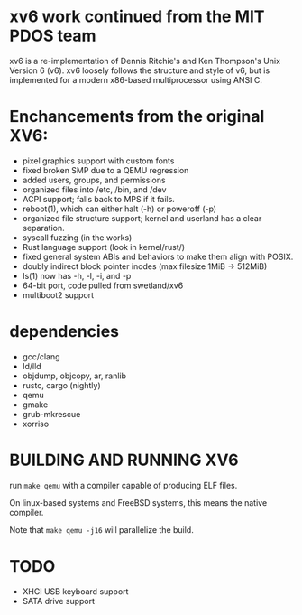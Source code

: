 # xv6 work continued from the MIT PDOS team

xv6 is a re-implementation of Dennis Ritchie's and Ken Thompson's Unix
Version 6 (v6). xv6 loosely follows the structure and style of v6,
but is implemented for a modern x86-based multiprocessor using ANSI C.

# Enchancements from the original XV6:
- pixel graphics support with custom fonts
- fixed broken SMP due to a QEMU regression
- added users, groups, and permissions
- organized files into /etc, /bin, and /dev
- ACPI support; falls back to MPS if it fails.
- reboot(1), which can either halt (-h) or poweroff (-p)
- organized file structure support; kernel and userland has a clear separation.
- syscall fuzzing (in the works)
- Rust language support (look in kernel/rust/)
- fixed general system ABIs and behaviors to make them align with POSIX.
- doubly indirect block pointer inodes (max filesize 1MiB -> 512MiB)
- ls(1) now has -h, -l, -i, and -p
- 64-bit port, code pulled from swetland/xv6
- multiboot2 support

# dependencies
- gcc/clang
- ld/lld
- objdump, objcopy, ar, ranlib
- rustc, cargo (nightly)
- qemu
- gmake
- grub-mkrescue
- xorriso

# BUILDING AND RUNNING XV6

run ``make qemu`` with a compiler capable of producing ELF files.

On linux-based systems and FreeBSD systems, this means the native compiler.

Note that ``make qemu -j16`` will parallelize the build.
# TODO
- XHCI USB keyboard support
- SATA drive support
